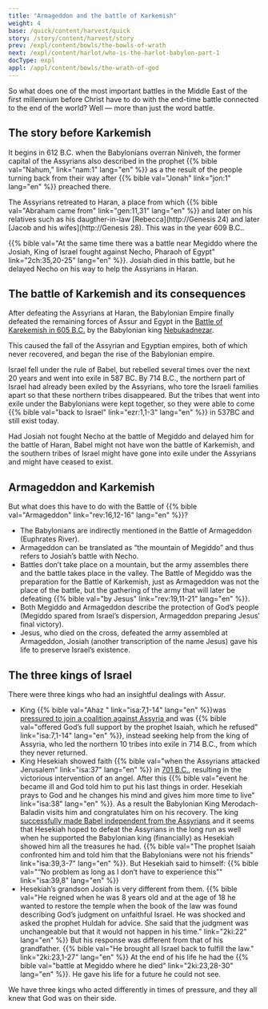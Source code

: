 ```yaml
---
title: "Armageddon and the battle of Karkemish"
weight: 4
base: /quick/content/harvest/quick
story: /story/content/harvest/story
prev: /expl/content/bowls/the-bowls-of-wrath
next: /expl/content/harlot/who-is-the-harlot-babylon-part-1
docType: expl
appl: /appl/content/bowls/the-wrath-of-god
---
```


So what does one of the most important battles in the Middle East of the first millennium before Christ have to do with the end-time battle connected to the end of the world? Well — more than just the word battle.

## The story before Karkemish

<a name="9897"></a>
It begins in 612 B.C. when the Babylonians overran Niniveh, the former capital of the Assyrians also described in the prophet {{% bible val="Nahum," link="nam:1" lang="en" %}} as a the result of the people turning back from their way after {{% bible val="Jonah" link="jon:1" lang="en" %}} preached there.

The Assyrians retreated to Haran, a place from which {{% bible val="Abraham came from" link="gen:11,31" lang="en" %}} and later on his relatives such as his daugther-in-law [Rebecca](http://Genesis 24) and later [Jacob and his wifes](http://Genesis 28). This was in the year 609 B.C..

{{% bible val="At the same time there was a battle near Megiddo where the Josiah, King of Israel fought against Necho, Pharaoh of Egypt" link="2ch:35,20-25" lang="en" %}}. Josiah died in this battle, but he delayed Necho on his way to help the Assyrians in Haran.

## The battle of Karkemish and its consequences

<a name="ae51"></a>
After defeating the Assyrians at Haran, the Babylonian Empire finally defeated the remaining forces of Assur and Egypt in the [Battle of Karekemish in 605 B.C.](https://en.wikipedia.org/wiki/Battle_of_Carchemish) by the Babylonian king [Nebukadnezar](https://en.wikipedia.org/wiki/Nebuchadnezzar_II).

This caused the fall of the Assyrian and Egyptian empires, both of which never recovered, and began the rise of the Babylonian empire.

Israel fell under the rule of Babel, but rebelled several times over the next 20 years and went into exile in 587 BC. By 714 B.C., the northern part of Israel had already been exiled by the Assyrians, who tore the Israeli families apart so that these northern tribes disappeared. But the tribes that went into exile under the Babylonians were kept together, so they were able to come {{% bible val="back to Israel" link="ezr:1,1-3" lang="en" %}} in 537BC and still exist today.

Had Josiah not fought Necho at the battle of Megiddo and delayed him for the battle of Haran, Babel might not have won the battle of Karkemish, and the southern tribes of Israel might have gone into exile under the Assyrians and might have ceased to exist.

## Armageddon and Karkemish

<a name="3991"></a>
But what does this have to do with the Battle of {{% bible val="Armageddon" link="rev:16,12-16" lang="en" %}}?

- The Babylonians are indirectly mentioned in the Battle of Armageddon (Euphrates River).
- Armageddon can be translated as “the mountain of Megiddo” and thus refers to Josiah’s battle with Necho.
- Battles don’t take place on a mountain, but the army assembles there and the battle takes place in the valley. The Battle of Megiddo was the preparation for the Battle of Karkemish, just as Armageddon was not the place of the battle, but the gathering of the army that will later be defeating {{% bible val="by Jesus" link="rev:19,11-21" lang="en" %}}.
- Both Megiddo and Armageddon describe the protection of God’s people (Megiddo spared from Israel’s dispersion, Armageddon preparing Jesus’ final victory).
- Jesus, who died on the cross, defeated the army assembled at Armageddon, Josiah (another transcription of the name Jesus) gave his life to preserve Israel’s existence.

## The three kings of Israel

<a name="9892"></a>
There were three kings who had an insightful dealings with Assur.

- King {{% bible val="Ahaz " link="isa:7,1-14" lang="en" %}}was [pressured to join a coalition against Assyria ](https://en.wikipedia.org/wiki/Ahaz#Destruction_of_Northern_Kingdom)and was {{% bible val="offered God’s full support by the prophet Isaiah, which he refused" link="isa:7,1-14" lang="en" %}}, instead seeking help from the king of Assyria, who led the northern 10 tribes into exile in 714 B.C., from which they never returned.
- King Hesekiah showed faith {{% bible val="when the Assyrians attacked Jerusalem" link="isa:37" lang="en" %}} in [701 B.C.](https://en.wikipedia.org/wiki/Hezekiah#Political_moves_and_Assyrian_invasion), resulting in the victorious intervention of an angel. After this {{% bible val="event he became ill and God told him to put his last things in order. Hesekiah prays to God and he changes his mind and gives him more time to live" link="isa:38" lang="en" %}}. As a result the Babylonian King Merodach-Baladin visits him and congratulates him on his recovery. The king [successfully made Babel independent from the Assyrians](https://en.wikipedia.org/wiki/Marduk-apla-iddina_II) and it seems that Hesekiah hoped to defeat the Assyrians in the long run as well when he supported the Babylonian king (financially) as Hesekiah showed him all the treasures he had. {{% bible val="The prophet Isaiah confronted him and told him that the Babylonians were not his friends" link="isa:39,3-7" lang="en" %}}. But Hesekiah said to himself: {{% bible val="“No problem as long as I don’t have to experience this”" link="isa:39,8" lang="en" %}}
- Hesekiah’s grandson Josiah is very different from them. {{% bible val="He reigned when he was 8 years old and at the age of 18 he wanted to restore the temple when the book of the law was found describing God’s judgment on unfaithful Israel. He was shocked and asked the prophet Huldah for advice. She said that the judgment was unchangeable but that it would not happen in his time." link="2ki:22" lang="en" %}} But his response was different from that of his grandfather. {{% bible val="He brought all Israel back to fulfill the law." link="2ki:23,1-27" lang="en" %}} At the end of his life he had the {{% bible val="battle at Megiddo where he died" link="2ki:23,28-30" lang="en" %}}. He gave his life for a future he could not see.

We have three kings who acted differently in times of pressure, and they all knew that God was on their side.


